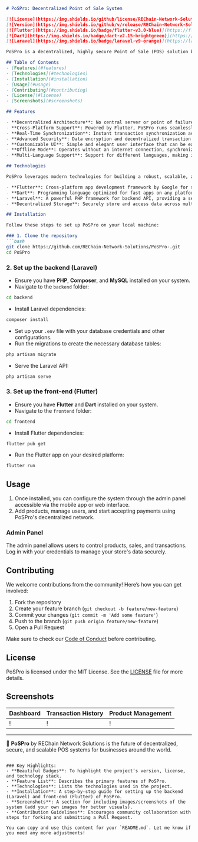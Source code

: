 ```markdown
# PoSPro: Decentralized Point of Sale System

[![License](https://img.shields.io/github/license/REChain-Network-Solutions/PoSPro-.git)](LICENSE)
[![Version](https://img.shields.io/github/v/release/REChain-Network-Solutions/PoSPro-.git)](https://github.com/REChain-Network-Solutions/PoSPro-.git/releases)
[![Flutter](https://img.shields.io/badge/flutter-v3.0-blue)](https://flutter.dev/)
[![Dart](https://img.shields.io/badge/dart-v2.15-brightgreen)](https://dart.dev/)
[![Laravel](https://img.shields.io/badge/laravel-v9-orange)](https://laravel.com/)

PoSPro is a decentralized, highly secure Point of Sale (POS) solution built using **Flutter** and **Dart** for front-end mobile interfaces and **Laravel** for the backend. The system is designed to operate efficiently without centralized servers, offering businesses a distributed, scalable, and secure environment to handle transactions in real-time. 🌍💳

## Table of Contents
- [Features](#features)
- [Technologies](#technologies)
- [Installation](#installation)
- [Usage](#usage)
- [Contributing](#contributing)
- [License](#license)
- [Screenshots](#screenshots)

## Features

- **Decentralized Architecture**: No central server or point of failure. Each business operates its own node, enabling better scalability and security.
- **Cross-Platform Support**: Powered by Flutter, PoSPro runs seamlessly on Android, iOS, and web.
- **Real-Time Synchronization**: Instant transaction synchronization across all connected devices.
- **Advanced Security**: Data encryption and decentralized transaction management ensure privacy and safety.
- **Customizable UI**: Simple and elegant user interface that can be easily customized to fit any brand.
- **Offline Mode**: Operates without an internet connection, synchronizing data when reconnected.
- **Multi-Language Support**: Support for different languages, making it suitable for global operations.

## Technologies

PoSPro leverages modern technologies for building a robust, scalable, and secure POS system:

- **Flutter**: Cross-platform app development framework by Google for seamless Android, iOS, and Web apps.
- **Dart**: Programming language optimized for fast apps on any platform.
- **Laravel**: A powerful PHP framework for backend API, providing a secure and scalable server-side solution.
- **Decentralized Storage**: Securely store and access data across multiple nodes.

## Installation

Follow these steps to set up PoSPro on your local machine:

### 1. Clone the repository
```bash
git clone https://github.com/REChain-Network-Solutions/PoSPro-.git
cd PoSPro
```

### 2. Set up the backend (Laravel)
- Ensure you have **PHP**, **Composer**, and **MySQL** installed on your system.
- Navigate to the `backend` folder:
```bash
cd backend
```
- Install Laravel dependencies:
```bash
composer install
```
- Set up your `.env` file with your database credentials and other configurations.
- Run the migrations to create the necessary database tables:
```bash
php artisan migrate
```
- Serve the Laravel API:
```bash
php artisan serve
```

### 3. Set up the front-end (Flutter)
- Ensure you have **Flutter** and **Dart** installed on your system.
- Navigate to the `frontend` folder:
```bash
cd frontend
```
- Install Flutter dependencies:
```bash
flutter pub get
```
- Run the Flutter app on your desired platform:
```bash
flutter run
```

## Usage

1. Once installed, you can configure the system through the admin panel accessible via the mobile app or web interface.
2. Add products, manage users, and start accepting payments using PoSPro's decentralized network.

### Admin Panel
The admin panel allows users to control products, sales, and transactions. Log in with your credentials to manage your store's data securely.

## Contributing

We welcome contributions from the community! Here’s how you can get involved:
1. Fork the repository
2. Create your feature branch (`git checkout -b feature/new-feature`)
3. Commit your changes (`git commit -m 'Add some feature'`)
4. Push to the branch (`git push origin feature/new-feature`)
5. Open a Pull Request

Make sure to check our [Code of Conduct](CODE_OF_CONDUCT.md) before contributing.

## License

PoSPro is licensed under the MIT License. See the [LICENSE](LICENSE) file for more details.

## Screenshots

| Dashboard                | Transaction History      | Product Management        |
|--------------------------|--------------------------|---------------------------|
| ! | ! | ! |

---

🚀 **PoSPro** by REChain Network Solutions is the future of decentralized, secure, and scalable POS systems for businesses around the world.
```

### Key Highlights:
- **Beautiful Badges**: To highlight the project’s version, license, and technology stack.
- **Feature List**: Describes the primary features of PoSPro.
- **Technologies**: Lists the technologies used in the project.
- **Installation**: A step-by-step guide for setting up the backend (Laravel) and front-end (Flutter) of PoSPro.
- **Screenshots**: A section for including images/screenshots of the system (add your own images for better visuals).
- **Contribution Guidelines**: Encourages community collaboration with steps for forking and submitting a Pull Request.

You can copy and use this content for your `README.md`. Let me know if you need any more adjustments!
